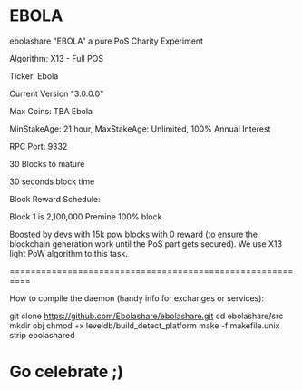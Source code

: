 EBOLA
====

ebolashare "EBOLA" a pure PoS Charity Experiment

Algorithm: X13 - Full POS

Ticker: Ebola

Current Version "3.0.0.0"

Max Coins: TBA Ebola

MinStakeAge: 21 hour, MaxStakeAge: Unlimited, 100% Annual Interest

RPC Port: 9332

30 Blocks to mature

30 seconds  block time

Block Reward Schedule:

Block 1 is 2,100,000  Premine 100% block


Boosted by devs with 15k pow blocks with 0 reward (to ensure the blockchain generation work until the PoS part gets secured). We use X13 light PoW algorithm to this task.




==========================================================

How to compile the daemon (handy info for exchanges or services):

git clone https://github.com/Ebolashare/ebolashare.git
cd ebolashare/src
mkdir obj
chmod +x leveldb/build_detect_platform
make -f makefile.unix
strip ebolashared
# Go celebrate ;)